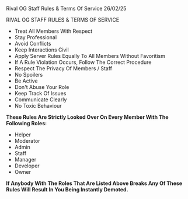 Rival OG Staff Rules & Terms Of Service     26/02/25



RIVAL OG STAFF RULES & TERMS OF SERVICE

- Treat All Members With Respect
- Stay Professional
- Avoid Conflicts
- Keep Interactions Civil
- Apply Server Rules Equally To All Members Without Favoritism
- If A Rule Violation Occurs, Follow The Correct Procedure
- Respect The Privacy Of Members / Staff
- No Spoilers
- Be Active
- Don't Abuse Your Role
- Keep Track Of Issues
- Communicate Clearly
- No Toxic Behaviour

**These Rules Are Strictly Looked Over On Every Member With The Following Roles:**

- Helper
- Moderator
- Admin
- Staff
- Manager
- Developer
- Owner

**If Anybody With The Roles That Are Listed Above Breaks Any Of These Rules Will Result In You Being Instantly Demoted.**
